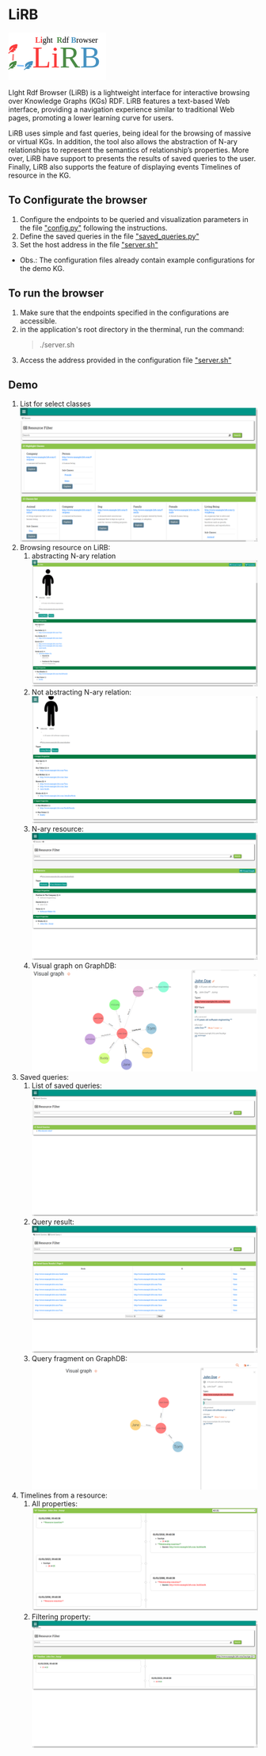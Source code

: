 # LiRB
![LIght Rdf Browser](https://github.com/CaioViktor/LiRB/blob/main/static/images/logo.png)

LIght Rdf Browser (LiRB) is a lightweight interface for interactive browsing over Knowledge Graphs (KGs) RDF. LiRB features a text-based Web interface, providing a navigation experience similar to traditional Web pages, promoting a lower learning curve for users.

LiRB uses simple and fast queries, being ideal for the browsing of massive or virtual KGs. In addition, the tool also allows the abstraction of N-ary relationships to represent the semantics of  relationship’s properties. More over, LiRB have support to presents the results of saved queries to the user. Finally, LiRB also supports the feature of displaying events Timelines of resource in the KG.

## To Configurate the browser 
1. Configure the endpoints to be queried and visualization parameters in the file ["config.py"](https://github.com/CaioViktor/LiRB/blob/main/config.py) following the instructions.
2. Define the saved queries in the file ["saved_queries.py"](https://github.com/CaioViktor/LiRB/blob/main/saved_queries.py)
3. Set the host address in the file ["server.sh"](https://github.com/CaioViktor/LiRB/blob/main/server.sh)
* Obs.: The configuration files already contain example configurations for the demo KG.
## To run the browser
1. Make sure that the endpoints specified in the configurations are accessible.
2. in the application's root directory in the therminal, run the command:
   > ./server.sh
3. Access the address provided in the configuration file ["server.sh"](https://github.com/CaioViktor/LiRB/blob/main/server.sh)
   
## Demo
1. List for select classes
   ![List for select classes](https://github.com/CaioViktor/LiRB/blob/main/examples/classes_list.png)
2. Browsing resource on LiRB:
   1. abstracting N-ary relation
   ![resource on lirb](https://github.com/CaioViktor/LiRB/blob/main/examples/resource_lirb.png)
   2. Not abstracting N-ary relation:
   ![resource on lirb](https://github.com/CaioViktor/LiRB/blob/main/examples/resource_no_nary.png)
   3. N-ary resource:
   ![n-ary resource](https://github.com/CaioViktor/LiRB/blob/main/examples/nary_resource.png)
   4. Visual graph on GraphDB:
   ![Visual graph](https://github.com/CaioViktor/LiRB/blob/main/examples/resource_graph.png)
3. Saved queries:
   1. List of saved queries:
    ![list](https://github.com/CaioViktor/LiRB/blob/main/examples/saved_queries.png)
   2. Query result:
    ![result](https://github.com/CaioViktor/LiRB/blob/main/examples/saved_query_result.png)
   3. Query fragment on GraphDB:
    ![graphdb](https://github.com/CaioViktor/LiRB/blob/main/examples/saved_query_graph.png)
4. Timelines from a resource:
   1. All properties:
   ![all](https://github.com/CaioViktor/LiRB/blob/main/examples/timeline.png)
   2. Filtering property:
   ![filter](https://github.com/CaioViktor/LiRB/blob/main/examples/timeline_filter.png)
